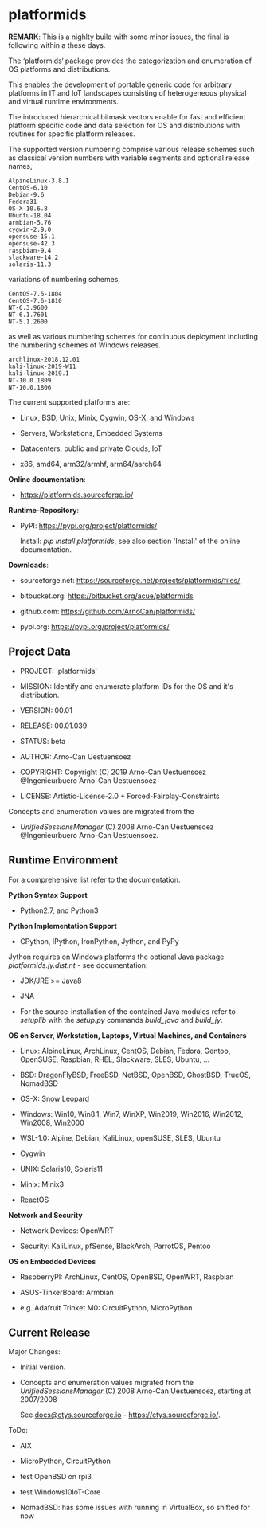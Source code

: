 platformids
===========

**REMARK**: This is a nighlty build with some minor issues, the final is following within a these days.

The ‘platformids‘ package provides the categorization and enumeration of OS platforms and
distributions.

This enables the development of portable generic code for arbitrary platforms in IT and
IoT landscapes consisting of heterogeneous physical and virtual runtime environments.

The introduced hierarchical bitmask vectors enable for fast and efficient platform specific
code and data selection for OS and distributions with routines for specific platform releases. 

The supported version numbering comprise various release schemes such as classical
version numbers with variable segments and optional release names,

	AlpineLinux-3.8.1
	CentOS-6.10
	Debian-9.6
	Fedora31
	OS-X-10.6.8
	Ubuntu-18.04
	armbian-5.76
	cygwin-2.9.0
	opensuse-15.1
	opensuse-42.3
	raspbian-9.4
	slackware-14.2
	solaris-11.3

variations of numbering schemes,

	CentOS-7.5-1804
	CentOS-7.6-1810
	NT-6.3.9600
	NT-6.1.7601
	NT-5.1.2600

as well as various numbering schemes for continuous
deployment including the numbering schemes of Windows releases.

	archlinux-2018.12.01
	kali-linux-2019-W11
	kali-linux-2019.1
	NT-10.0.1809
	NT-10.0.1806

The current supported platforms are:

* Linux, BSD, Unix, Minix, Cygwin, OS-X, and Windows

* Servers, Workstations, Embedded Systems

* Datacenters, public and private Clouds, IoT 

* x86, amd64, arm32/armhf, arm64/aarch64

**Online documentation**:

* https://platformids.sourceforge.io/


**Runtime-Repository**:

* PyPI: https://pypi.org/project/platformids/

  Install: *pip install platformids*, see also section 'Install' of the online documentation.


**Downloads**:

* sourceforge.net: https://sourceforge.net/projects/platformids/files/

* bitbucket.org: https://bitbucket.org/acue/platformids

* github.com: https://github.com/ArnoCan/platformids/

* pypi.org: https://pypi.org/project/platformids/


Project Data
------------

* PROJECT: 'platformids'

* MISSION: Identify and enumerate platform IDs for the OS and it's distribution.

* VERSION: 00.01

* RELEASE: 00.01.039

* STATUS: beta

* AUTHOR: Arno-Can Uestuensoez

* COPYRIGHT: Copyright (C) 2019 Arno-Can Uestuensoez @Ingenieurbuero Arno-Can Uestuensoez

* LICENSE: Artistic-License-2.0 + Forced-Fairplay-Constraints

Concepts and enumeration values are migrated from the 

* *UnifiedSessionsManager* (C) 2008 Arno-Can Uestuensoez @Ingenieurbuero Arno-Can Uestuensoez.  

Runtime Environment
-------------------
For a comprehensive list refer to the documentation.

**Python Syntax Support**

*  Python2.7, and Python3

**Python Implementation Support**

*  CPython, IPython, IronPython, Jython, and PyPy

Jython requires on Windows platforms the optional Java package *platformids.jy.dist.nt* -  see documentation:

* JDK/JRE >= Java8

* JNA

* For the source-installation of the contained Java modules refer to
  *setuplib* with the *setup.py* commands *build_java* and *build_jy*.


**OS on Server, Workstation, Laptops, Virtual Machines, and Containers**

* Linux: AlpineLinux, ArchLinux, CentOS, Debian, Fedora, Gentoo, OpenSUSE, Raspbian, RHEL, Slackware, SLES, Ubuntu, ...  

* BSD: DragonFlyBSD, FreeBSD, NetBSD, OpenBSD, GhostBSD, TrueOS, NomadBSD

* OS-X: Snow Leopard

* Windows: Win10, Win8.1, Win7, WinXP, Win2019, Win2016, Win2012, Win2008, Win2000

* WSL-1.0: Alpine, Debian, KaliLinux, openSUSE, SLES, Ubuntu

* Cygwin

* UNIX: Solaris10, Solaris11

* Minix: Minix3

* ReactOS

**Network and Security**

* Network Devices: OpenWRT

* Security: KaliLinux, pfSense, BlackArch, ParrotOS, Pentoo

**OS on Embedded Devices**

* RaspberryPI: ArchLinux, CentOS, OpenBSD, OpenWRT, Raspbian

* ASUS-TinkerBoard: Armbian

* e.g. Adafruit Trinket M0: CircuitPython, MicroPython

Current Release
---------------

Major Changes:

* Initial version.

* Concepts and enumeration values migrated from the *UnifiedSessionsManager* (C) 2008 Arno-Can Uestuensoez,
  starting at 2007/2008
  
  See docs@ctys.sourceforge.io - https://ctys.sourceforge.io/.

ToDo:

* AIX

* MicroPython, CircuitPython

* test OpenBSD on rpi3

* test Windows10IoT-Core

* NomadBSD: has some issues with running in VirtualBox, so shifted for now
